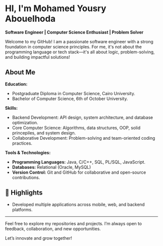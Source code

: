 # HI, I'm Mohamed Yousry Abouelhoda  

**Software Engineer | Computer Science Enthusiast | Problem Solver**  

Welcome to my GitHub! I am a passionate software engineer with a strong foundation in computer science principles. For me, it's not about the programming language or tech stack—it's all about logic, problem-solving, and building impactful solutions!

About Me  
---
**Education:**
- Postgraduate Diploma in Computer Science, Cairo University.
- Bachelor of Computer Science, 6th of October University.

**Skills:**  
- Backend Development: API design, system architecture, and database optimization.  
- Core Computer Science: Algorithms, data structures, OOP, solid princepiles, and system design.  
- Collaborative Development: Problem-solving and team-oriented coding practices.  

**Tools & Technologies:**
- **Programming Languages:** Java, C/C++, SQL, PL/SQL, JavaScript.
- **Databases:** Relational (Oracle, MySQL)
- **Version Control:** Git and GitHub for collaborative and open-source contributions.

## 🌟 Highlights  
- Developed multiple applications across mobile, web, and backend platforms.  

---
Feel free to explore my repositories and projects. I’m always open to feedback, collaboration, and new opportunities.

Let’s innovate and grow together!
